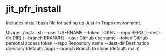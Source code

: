 # jit_pfr_install
Includes install bash file for setting up Just-In Traps environment.

Usage: ./install.sh --user USERNAME --token TOKEN --repo REPO [--dest-dir DIR] [--branch BRANCH]
  --user       GitHub username
  --token      GitHub personal access token
  --repo       Repository name
  --dest-dir   Destination directory (default: /app)
  --branch     Branch to clone (default: main)

